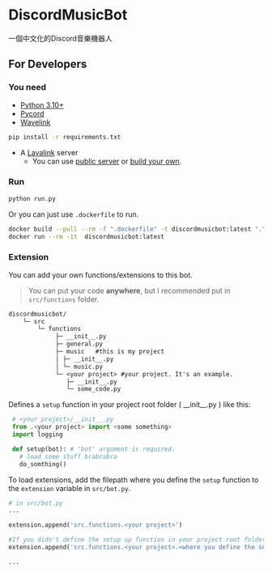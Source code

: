 # DiscordMusicBot

一個中文化的Discord音樂機器人

## For Developers

### You need

* [Python 3.10+](https://www.python.org/downloads/)
* [Pycord](https://github.com/Pycord-Development/pycord)
* [Wavelink](https://github.com/PythonistaGuild/Wavelink)

```bash
pip install -r requirements.txt
```

* A [Lavalink](https://github.com/freyacodes/Lavalink) server
  * You can use [public server](https://lavalink.darrennathanael.com/) or [build your own](https://github.com/freyacodes/Lavalink#server-configuration).

### Run

```bash
python run.py
```

Or you can just use `.dockerfile` to run.

```bash
docker build --pull --rm -f ".dockerfile" -t discordmusicbot:latest "."
docker run --rm -it  discordmusicbot:latest
```

### Extension

You can add your own functions/extensions to this bot.

> You can put your code **anywhere**, but I recommended put in `src/functions` folder.

```txt
discordmusicbot/
    └─ src
        └─ functions
             ├─ __init__.py
             ├─ general.py
             ├─ music   #this is my project
             │ ├─ __init__.py
             │ └─ music.py
             └─ <your project> #your project. It's an example.
                ├─ __init__.py
                └─ some_code.py
```

Defines a `setup` function in your project root folder ( \_\_init\_\_.py ) like this:

```python
 # <your project>/__init__.py
 from .<your project> import <some something>
 import logging

 def setup(bot): # 'bot' argument is required.
   # load some stuff brabrabra
   do_somthing()
```

To load extensions, add the filepath where you define the `setup` function to the `extension` variable in `src/bot.py`.

```python
# in src/bot.py
...

extension.append('src.functions.<your project>')

#If you didn't define the setup up function in your project root folder ( __init__.py )
extension.append('src.functions.<your project>.<where you define the setup function>')

...
```
